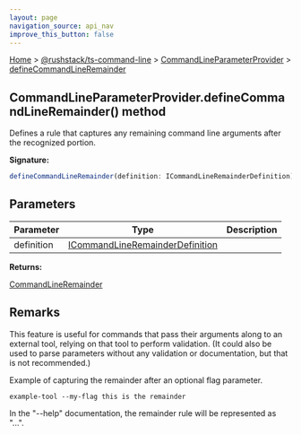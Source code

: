 ```yaml
---
layout: page
navigation_source: api_nav
improve_this_button: false
---
```



[Home](./index.md) &gt; [@rushstack/ts-command-line](./ts-command-line.md) &gt; [CommandLineParameterProvider](./ts-command-line.commandlineparameterprovider.md) &gt; [defineCommandLineRemainder](./ts-command-line.commandlineparameterprovider.definecommandlineremainder.md)

## CommandLineParameterProvider.defineCommandLineRemainder() method

Defines a rule that captures any remaining command line arguments after the recognized portion.

<b>Signature:</b>

```typescript
defineCommandLineRemainder(definition: ICommandLineRemainderDefinition): CommandLineRemainder;
```

## Parameters

|  Parameter | Type | Description |
|  --- | --- | --- |
|  definition | [ICommandLineRemainderDefinition](./ts-command-line.icommandlineremainderdefinition.md) |  |

<b>Returns:</b>

[CommandLineRemainder](./ts-command-line.commandlineremainder.md)

## Remarks

This feature is useful for commands that pass their arguments along to an external tool, relying on that tool to perform validation. (It could also be used to parse parameters without any validation or documentation, but that is not recommended.)

Example of capturing the remainder after an optional flag parameter.

```
example-tool --my-flag this is the remainder

```
In the "--help" documentation, the remainder rule will be represented as "...".
